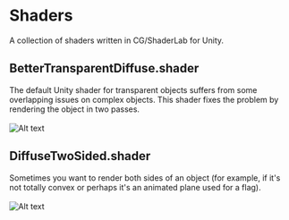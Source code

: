# Shaders
A collection of shaders written in CG/ShaderLab for Unity.

BetterTransparentDiffuse.shader
------
The default Unity shader for transparent objects suffers from some overlapping issues on complex objects. This shader fixes the problem by rendering the object in two passes. <br /> <br />
![Alt text](http://i.imgur.com/ZLxGRcg.png "Transparent (improved)")

DiffuseTwoSided.shader
------
Sometimes you want to render both sides of an object (for example, if it's not totally convex or perhaps it's an animated plane used for a flag). <br /> <br />
![Alt text](http://i.imgur.com/Xz9lCZ3.png "Diffuse two-sided")
